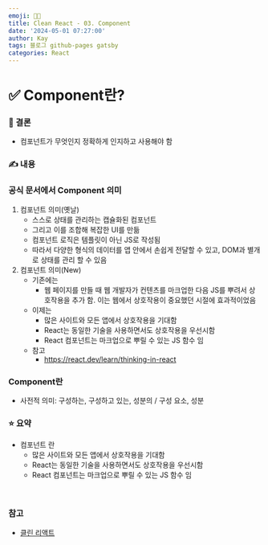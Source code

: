 ```yaml
---
emoji: 👨‍💻
title: Clean React - 03. Component
date: '2024-05-01 07:27:00'
author: Kay
tags: 블로그 github-pages gatsby
categories: React
---
```


# ✅ Component란?

### 🌈 결론

- 컴포넌트가 무엇인지 정확하게 인지하고 사용해야 함

### ✍️ 내용

### 공식 문서에서 Component 의미

1. 컴포넌트 의미(옛날)
   - 스스로 상태를 관리하는 캡슐화된 컴포넌트
   - 그리고 이를 조합해 복잡한 UI를 만듦
   - 컴포넌트 로직은 템플릿이 아닌 JS로 작성됨
   - 따라서 다양한 형식의 데이터를 앱 안에서 손쉽게 전달할 수 있고, DOM과 별개로 상태를 관리 할 수 있음
2. 컴포넌트 의미(New)
   - 기존에는
     - 웹 페이지를 만들 때 웹 개발자가 컨텐츠를 마크업한 다음 JS를 뿌려서 상호작용을 추가 함. 이는 웹에서 상호작용이 중요했던 시절에 효과적이었음
   - 이제는
     - 많은 사이트와 모든 앱에서 상호작용을 기대함
     - React는 동일한 기술을 사용하면서도 상호작용을 우선시함
     - React 컴포넌트는 마크업으로 뿌릴 수 있는 JS 함수 임
   - 참고
     - https://react.dev/learn/thinking-in-react

### Component란

- 사전적 의미: 구성하는, 구성하고 있는, 성분의 / 구성 요소, 성분

### ⭐️ 요약

- 컴포넌트 란
  - 많은 사이트와 모든 앱에서 상호작용을 기대함
  - React는 동일한 기술을 사용하면서도 상호작용을 우선시함
  - React 컴포넌트는 마크업으로 뿌릴 수 있는 JS 함수 임

<br>

### 참고

- [클린 리액트](https://www.udemy.com/course/clean-code-react/learn/lecture/41573010#overview)

```toc

```
